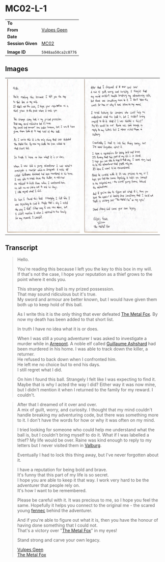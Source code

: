 # MC02-L-1

|||
| --- | --- |
| **To** | | letter.1
| **From** | [Vulpes Geen](../characters/vulpes-geen.md) |
| **Date** | |
| **Session Given** | [MC02](../sessions/MC02.md) |
|||
| **Image ID** | `5948aa50ca2c0776` |

## Images

|||
|:---:|:---:|
| <img src="https://raw.githubusercontent.com/jesskelsall/astarus-images/main/letters/5948aa50ca2c0776-1.jpg" height="500" /> | <img src="https://raw.githubusercontent.com/jesskelsall/astarus-images/main/letters/5948aa50ca2c0776-2.jpg" height="500" /> |

## Transcript

> Hello.
>
> You're reading this because I left you the key to this box in my will.  
> If that's not the case, I hope your reputation as a thief grows to the point where it ends you.
>
> This strange shiny ball is my prized possession.  
> That may sound ridiculous but it's true.  
> My sword and armour are better known, but I would have given them both up to keep hold of this ball.
>
> As I write this it is the only thing that ever defeated [The Metal Fox](../characters/vulpes-geen.md). By now my death has been added to that short list.
>
> In truth I have no idea what it is or does.
>
> When I was still a young adventurer I was asked to investigate a murder while in [Arrepont](../places/cities/arrepont.md). A noble elf called [Guillaume Ashshard](../characters/guillaume-ashshard.md) had been murdered in his home. I was able to track down the killer, a returner.  
> He refused to back down when I confronted him.  
> He left me no choice but to end his days.  
> I still regret what I did.
>
> On him I found this ball. Strangely I felt like I was expecting to find it. Maybe that is why I acted the way I did? Either way it was now mine, but I didn't mention it when I returned to the family for my reward. I couldn't.

> After that I dreamed of it over and over.  
> A mix of guilt, worry, and curiosity. I thought that my mind couldn't handle breaking my adventuring code, but there was something more to it. I don't have the words for how or why it was often on my mind.
>
> I tried looking for someone who could help me understand what the ball is, but I couldn't bring myself to do it. What if I was labelled a thief? My life would be over. Raine was kind enough to reply to my letters but I never visited them in [Valburg](../civilisations/nilsavnic-alliance/states/valburg.md).
>
> Eventually I had to lock this thing away, but I've never forgotten about it.
>
> I have a reputation for being bold and brave.  
> It's funny that this part of my life is so secret.  
> I hope you are able to keep it that way. I work very hard to be the adventurer that people rely on.  
> It's how I want to be remembered.
>
> Please be careful with it. It was precious to me, so I hope you feel the same. Hopefully it helps you connect to the original me - the scared young [fennec](../lineages/fennec.md) behind the adventurer.
>
> And if you're able to figure out what it is, then you have the honour of having done something that I could not.  
> That's a victory over "[The Metal Fox](../characters/vulpes-geen.md)" in my eyes!
>
> Stand strong and carve your own legacy.
>
> [Vulpes Geen](../characters/vulpes-geen.md)  
> [The Metal Fox](../characters/vulpes-geen.md)
